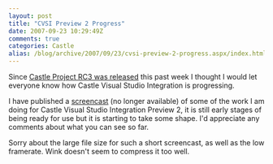 ```yaml
---
layout: post
title: "CVSI Preview 2 Progress"
date: 2007-09-23 10:29:49Z
comments: true
categories: Castle
alias: /blog/archive/2007/09/23/cvsi-preview-2-progress.aspx/index.html
---
```


Since [Castle Project RC3 was released][1] this past week I thought I would let everyone know how Castle Visual Studio Integration
is progressing.

I have published a <u>screencast</u> (no longer available) of some of the work I am doing for Castle Visual Studio Integration Preview 2,
it is still early stages of being ready for use but it is starting to take some shape. I'd appreciate any comments about what you can see
so far.

Sorry about the large file size for such a short screencast, as well as the low framerate. Wink doesn't seem to compress it too well.

[1]: http://hammett.castleproject.org/?p=206
